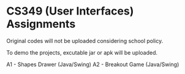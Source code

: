 # CS349 (User Interfaces) Assignments

Original codes will not be uploaded considering school policy.

To demo the projects, excutable jar or apk will be uploaded.

A1 - Shapes Drawer (Java/Swing)
A2 - Breakout Game (Java/Swing)
